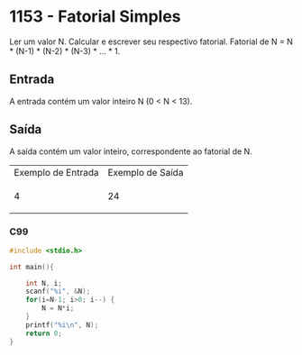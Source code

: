 <html>
  <body style="padding: 10px 0px">
    <div class="header">
      <h1>1153 - Fatorial Simples</h1>
      <div class="problem">
        <div class="description">
          <p>
            Ler um valor N. Calcular e escrever seu respectivo fatorial.
            Fatorial de N = N * (N-1) * (N-2) * (N-3) * ... * 1.
          </p>
        </div>
        <h2>Entrada</h2>
        <div class="input">
          <p>A entrada contém um valor inteiro N (0 &lt; N &lt; 13).</p>
        </div>
        <h2>Saída</h2>
        <div class="output">
          <p>
            A saída contém um valor inteiro, correspondente ao fatorial de N.
          </p>
        </div>
        <div class="both"></div>
        <table>
          <tbody>
            <tr>
              <td>Exemplo de Entrada</td>
              <td>Exemplo de Saída</td>
            </tr>
            <tr>
              <td class="division">
                <p>4</p>
              </td>
              <td>
                <p>24</p>
              </td>
            </tr>
          </tbody>
        </table>
      </div>
    </div>
  </body>
</html>

### C99

```c
#include <stdio.h>

int main(){

	int N, i;
	scanf("%i", &N);
	for(i=N-1; i>0; i--) {
		N = N*i;
	}
	printf("%i\n", N);
	return 0;
}
```
